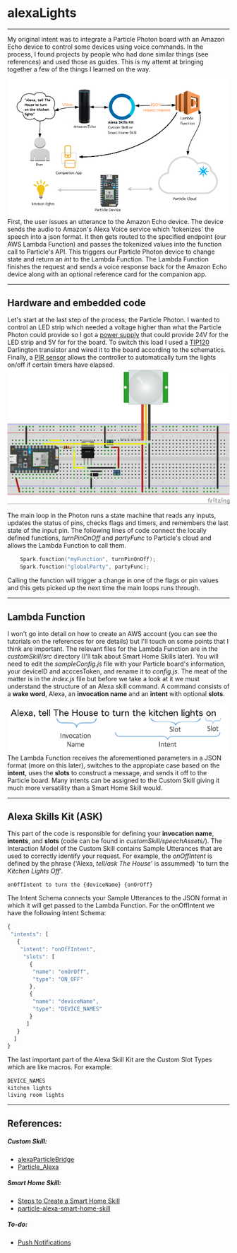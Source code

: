 # alexaLights
----
My original intent was to integrate a Particle Photon board with an Amazon Echo device to control some devices using voice commands. In the process, I found projects by people who had done similar things (see references) and used those as guides. This is my attemt at bringing together a few of the things I learned on the way.

![flowDiagram](/img/alexaLightsFlow.png)
First, the user issues an utterance to the Amazon Echo device. The device sends the audio to Amazon's Alexa Voice service which 'tokenizes' the speech into a json format. It then gets routed to the specified endpoint (our AWS Lambda Function) and passes the tokenized values into the function call to Particle's API. This triggers our Particle Photon device to change state and return an *int* to the Lambda Function. The Lambda Function finishes the request and sends a voice response back for the Amazon Echo device along with an optional reference card for the companion app.

----
## Hardware and embedded code

Let's start at the last step of the process; the Particle Photon. I wanted to control an LED strip which needed a voltage higher than what the Particle Photon could provide so I got a [power supply](https://www.amazon.com/gp/product/B005T7NIAI/ref=oh_aui_detailpage_o06_s00?ie=UTF8&psc=1) that could provide 24V for the LED strip and 5V for for the board. To switch this load I used a [TIP120](https://www.adafruit.com/product/976) Darlington transistor and wired it to the board according to the schematics. Finally, a [PIR sensor](https://www.adafruit.com/product/189) allows the controller to automatically turn the lights on/off if certain timers have elapsed.
![fritz](/img/alexaLights_Fritz.jpg)

The main loop in the Photon runs a state machine that reads any inputs, updates the status of pins, checks flags and timers, and remembers the last state of the input pin. The following lines of code connect the locally defined functions, *turnPinOnOff* and *partyFunc* to Particle's cloud and allows the Lambda Function to call them.
```C
    Spark.function("myFunction", turnPinOnOff);
    Spark.function("globalParty", partyFunc);
```
Calling the function will trigger a change in one of the flags or pin values and this gets picked up the next time the main loops runs through.

----
## Lambda Function

I won't go into detail on how to create an AWS account (you can see the tutorials on the references for ore details) but I'll touch on some points that I think are important. The relevant files for the Lambda Function are in the *customSkill/src* directory (I'll talk about Smart Home Skills later). You will need to edit the *sampleConfig.js* file with your Particle board's information, your deviceID and acccesToken, and rename it to *config.js*. 
The meat of the matter is in the *index.js* file but before we take a look at it we must understand the structure of an Alexa skill command. A command consists of a **wake word**, Alexa, an **invocation name** and an **intent** with optional **slots**.

![sampleCmd](/img/alexa_invocation.png)
The Lambda Function receives the aforementioned parameters in a JSON format (more on this later), switches to the appropiate case based on the **intent**, uses the **slots** to construct a message, and sends it off to the Particle board. Many intents can be assigned to the Custom Skill giving it much more versatility than a Smart Home Skill would. 

----
## Alexa Skills Kit (ASK)

This part of the code is responsible for defining your **invocation name**, **intents**, and **slots** (code can be found in *customSkill/speechAssets/*). The Interaction Model of the Custom Skill contains Sample Utterances that are used to correctly identify your request. For example, the *onOffIntent* is defined by the phrase ('Alexa, *tell/ask* *The House*' is assummed) 'to turn the _Kitchen Lights_ _Off_'. 
```
onOffIntent to turn the {deviceName} {onOrOff}
```
The Intent Schema connects your Sample Utterances to the JSON format in which it will get passed to the Lambda Function. For the onOffIntent we have the following Intent Schema:

``` javascript
{
 "intents": [
   {
    "intent": "onOffIntent",
     "slots": [
       {
        "name": "onOrOff",
        "type": "ON_OFF"
       },
       {
        "name": "deviceName",
        "type": "DEVICE_NAMES"
       }
      ] 
   }
  ]
}
```
The last important part of the Alexa Skill Kit are the Custom Slot Types which are like macros. For example:
```
DEVICE_NAMES
kitchen lights
living room lights
```


----
## References:

##### Custom Skill:
* [alexaParticleBridge](https://github.com/rlisle/alexaParticleBridge)
* [Particle_Alexa](https://github.com/krvarma/Particle_Alexa)

##### Smart Home Skill:
* [Steps to Create a Smart Home Skill](https://developer.amazon.com/public/solutions/alexa/alexa-skills-kit/docs/steps-to-create-a-smart-home-skill)
* [particle-alexa-smart-home-skill](https://github.com/krvarma/particle-alexa-smart-home-skill) 

##### To-do:
* [Push Notifications](https://forums.developer.amazon.com/questions/40799/workaround-for-push-notifications.html)